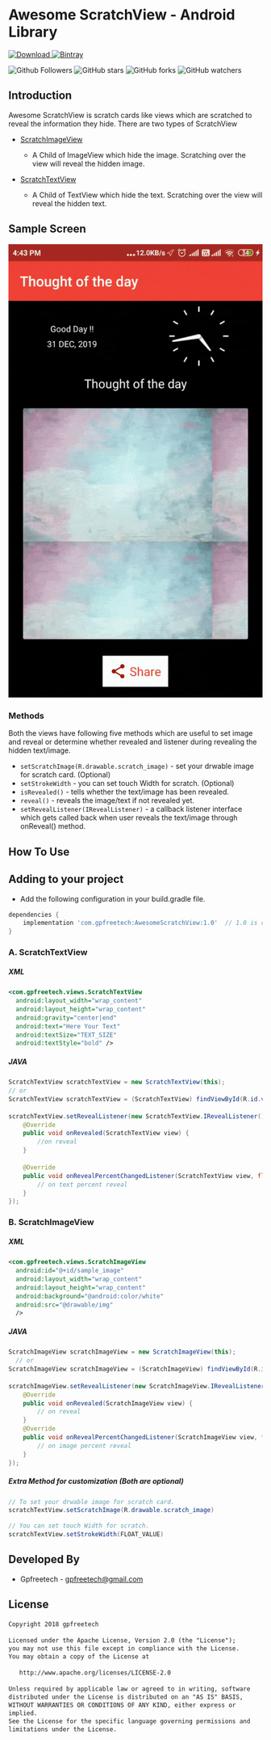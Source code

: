 
# Awesome ScratchView  -  Android Library
  
[ ![Download](https://api.bintray.com/packages/gpfreetech/AwesomeScratchView/AwesomeScratchView/images/download.svg?version=1.0) ](https://bintray.com/gpfreetech/AwesomeScratchView/AwesomeScratchView/1.0/link)
[ ![Bintray](https://img.shields.io/badge/Bintray-v1.0-red) ](https://bintray.com/gpfreetech/AwesomeScratchView/AwesomeScratchView/1.0/link)


![Github Followers](https://img.shields.io/github/followers/govindapaliwal?label=Follow&style=social)
![GitHub stars](https://img.shields.io/github/stars/govindapaliwal/Awesome-ScratchView?style=social)
![GitHub forks](https://img.shields.io/github/forks/govindapaliwal/Awesome-ScratchView?style=social)
![GitHub watchers](https://img.shields.io/github/watchers/govindapaliwal/Awesome-ScratchView?style=social)

Introduction
------

Awesome ScratchView is scratch cards like views which are scratched to reveal the information they hide. There
are two types of ScratchView
* <a href='https://github.com/GovindaPaliwal/Awesome-ScratchView/tree/master/AwesomeScratchView/src/main/java/com/gpfreetech/views/ScratchImageView.java'> ScratchImageView </a>
    - A Child of ImageView which hide the image. Scratching over the view will reveal the hidden image.

* <a href='https://github.com/GovindaPaliwal/Awesome-ScratchView/tree/master/AwesomeScratchView/src/main/java/com/gpfreetech/views/ScratchTextView.java'> ScratchTextView </a>
    - A Child of TextView which hide the text. Scratching over the view will reveal the hidden text.

Sample Screen
------
![Thought Of The Day App Screen][image_sample]

### Methods

Both the views have following five methods which are useful to set image and reveal or determine whether revealed and listener during revealing the hidden text/image.

* ```setScratchImage(R.drawable.scratch_image)``` - set your drwable image for scratch card. (Optional)
* ```setStrokeWidth``` - you can set touch Width for scratch. (Optional)
* ```isRevealed()``` - tells whether the text/image has been revealed.
* ```reveal()``` - reveals the image/text if not revealed yet.
* ```setRevealListener(IRevealListener)``` - a callback listener interface which gets called back when user reveals the text/image
through onReveal() method.

How To Use
--------
Adding to your project
------------------------

- Add the following configuration in your build.gradle file.

```gradle
dependencies {
    implementation 'com.gpfreetech:AwesomeScratchView:1.0'  // 1.0 is current stable version
}
```

### A. ScratchTextView

##### XML

```xml
<com.gpfreetech.views.ScratchTextView
  android:layout_width="wrap_content"
  android:layout_height="wrap_content"
  android:gravity="center|end"
  android:text="Here Your Text"
  android:textSize="TEXT_SIZE"
  android:textStyle="bold" />

```

##### JAVA

```java
ScratchTextView scratchTextView = new ScratchTextView(this);
// or
ScratchTextView scratchTextView = (ScratchTextView) findViewById(R.id.view);

scratchTextView.setRevealListener(new ScratchTextView.IRevealListener() {
    @Override
    public void onRevealed(ScratchTextView view) {
        //on reveal
    }

    @Override
    public void onRevealPercentChangedListener(ScratchTextView view, float percent) {
        // on text percent reveal
    }
});
```

### B. ScratchImageView

##### XML

```xml
<com.gpfreetech.views.ScratchImageView
  android:id="@+id/sample_image"
  android:layout_width="wrap_content"
  android:layout_height="wrap_content"
  android:background="@android:color/white"
  android:src="@drawable/img"
  />
```

##### JAVA

```java
ScratchImageView scratchImageView = new ScratchImageView(this);
  // or
ScratchImageView scratchImageView = (ScratchImageView) findViewById(R.id.view);

scratchImageView.setRevealListener(new ScratchImageView.IRevealListener() {
    @Override
    public void onRevealed(ScratchImageView view) {
        // on reveal
    }
    @Override
    public void onRevealPercentChangedListener(ScratchImageView view, float percent) {
        // on image percent reveal
    }
});
```

##### Extra Method for customization (Both are optional)
```java
// To set your drwable image for scratch card.
scratchTextView.setScratchImage(R.drawable.scratch_image)
```
```java
// You can set touch Width for scratch.
scratchTextView.setStrokeWidth(FLOAT_VALUE)
```

Developed By
------------

* Gpfreetech - <gpfreetech@gmail.com>


License
--------
```
Copyright 2018 gpfreetech

Licensed under the Apache License, Version 2.0 (the "License");
you may not use this file except in compliance with the License.
You may obtain a copy of the License at

   http://www.apache.org/licenses/LICENSE-2.0

Unless required by applicable law or agreed to in writing, software
distributed under the License is distributed on an "AS IS" BASIS,
WITHOUT WARRANTIES OR CONDITIONS OF ANY KIND, either express or implied.
See the License for the specific language governing permissions and
limitations under the License.
```

[image_sample]:https://raw.githubusercontent.com/GovindaPaliwal/Awesome-ScratchView/master/screenshots/screen.gif
